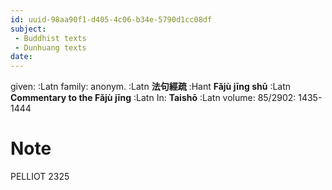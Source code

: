 ```yaml
---
id: uuid-98aa90f1-d405-4c06-b34e-5790d1cc08df
subject: 
 - Buddhist texts
 - Dunhuang texts
date: 
---
```


given:  :Latn
family: anonym. :Latn
**法句經疏** :Hant
**Fǎjù jīng shū** :Latn
**Commentary to the Fǎjù jīng** :Latn
In: 
**Taishō** :Latn
volume: 85/2902: 1435-1444
# Note
PELLIOT 2325